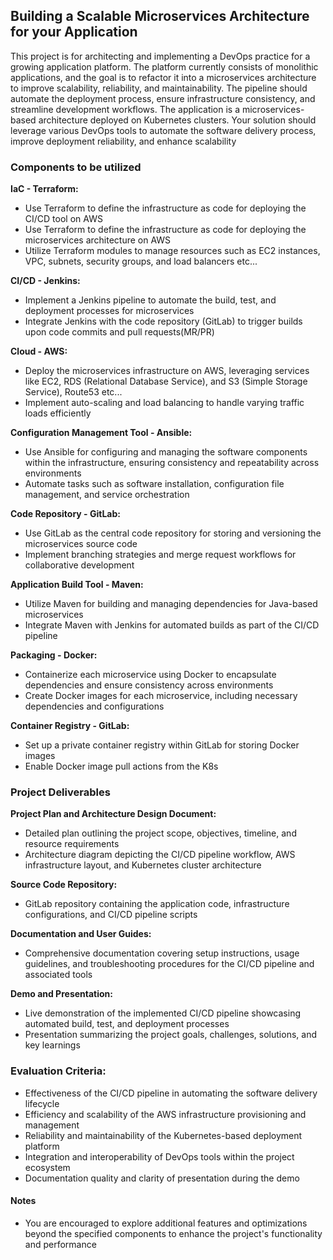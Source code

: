 ## Building a Scalable Microservices Architecture for your Application
This project is for architecting and implementing a DevOps practice for a growing application platform. The platform currently consists of monolithic applications, and the goal is to refactor it into a microservices architecture to improve scalability, reliability, and maintainability. The pipeline should automate the deployment process, ensure infrastructure consistency, and streamline development workflows. The application is a microservices-based architecture deployed on Kubernetes clusters. Your solution should leverage various DevOps tools to automate the software delivery process, improve deployment reliability, and enhance scalability

### Components to be utilized
**IaC - Terraform:**
- Use Terraform to define the infrastructure as code for deploying the CI/CD tool on AWS
- Use Terraform to define the infrastructure as code for deploying the microservices architecture on AWS
- Utilize Terraform modules to manage resources such as EC2 instances, VPC, subnets, security groups, and load balancers etc...

**CI/CD - Jenkins:**
- Implement a Jenkins pipeline to automate the build, test, and deployment processes for microservices
- Integrate Jenkins with the code repository (GitLab) to trigger builds upon code commits and pull requests(MR/PR)

**Cloud - AWS:**
- Deploy the microservices infrastructure on AWS, leveraging services like EC2, RDS (Relational Database Service), and S3 (Simple Storage Service), Route53 etc...
- Implement auto-scaling and load balancing to handle varying traffic loads efficiently

**Configuration Management Tool - Ansible:**
- Use Ansible for configuring and managing the software components within the infrastructure, ensuring consistency and repeatability across environments
- Automate tasks such as software installation, configuration file management, and service orchestration

**Code Repository - GitLab:**
- Use GitLab as the central code repository for storing and versioning the microservices source code
- Implement branching strategies and merge request workflows for collaborative development

**Application Build Tool - Maven:**
- Utilize Maven for building and managing dependencies for Java-based microservices
- Integrate Maven with Jenkins for automated builds as part of the CI/CD pipeline

**Packaging - Docker:**
-  Containerize each microservice using Docker to encapsulate dependencies and ensure consistency across environments
-  Create Docker images for each microservice, including necessary dependencies and configurations

**Container Registry - GitLab:**
- Set up a private container registry within GitLab for storing Docker images
- Enable Docker image pull actions from the K8s

### Project Deliverables
**Project Plan and Architecture Design Document:**
- Detailed plan outlining the project scope, objectives, timeline, and resource requirements
- Architecture diagram depicting the CI/CD pipeline workflow, AWS infrastructure layout, and Kubernetes cluster architecture

**Source Code Repository:**
-  GitLab repository containing the application code, infrastructure configurations, and CI/CD pipeline scripts

**Documentation and User Guides:**
- Comprehensive documentation covering setup instructions, usage guidelines, and troubleshooting procedures for the CI/CD pipeline and associated tools

**Demo and Presentation:**
- Live demonstration of the implemented CI/CD pipeline showcasing automated build, test, and deployment processes
- Presentation summarizing the project goals, challenges, solutions, and key learnings

### Evaluation Criteria:
- Effectiveness of the CI/CD pipeline in automating the software delivery lifecycle
- Efficiency and scalability of the AWS infrastructure provisioning and management
- Reliability and maintainability of the Kubernetes-based deployment platform
- Integration and interoperability of DevOps tools within the project ecosystem
- Documentation quality and clarity of presentation during the demo

#### Notes
- You are encouraged to explore additional features and optimizations beyond the specified components to enhance the project's functionality and performance
